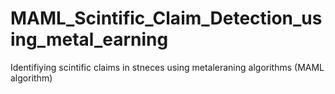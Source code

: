 # MAML_Scintific_Claim_Detection_using_metal_earning
Identifiying scintific claims in stneces using metaleraning algorithms (MAML algorithm)
